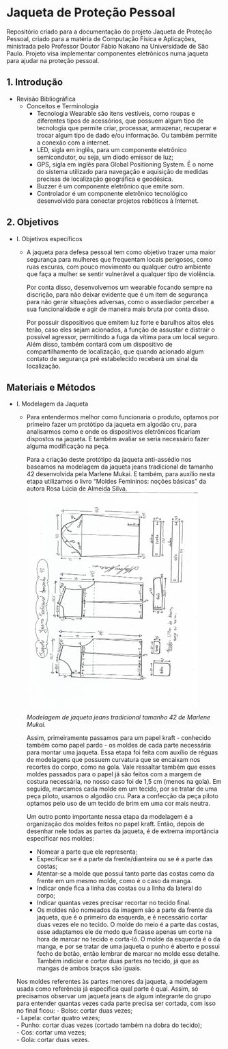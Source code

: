 # Jaqueta de Proteção Pessoal

Repositório criado para a documentação do projeto Jaqueta de Proteção Pessoal, criado para a matéria de Computação Física e 
Aplicações, ministrada pelo Professor Doutor Fábio Nakano na Universidade de São Paulo. Projeto visa implementar componentes
eletrônicos numa jaqueta para ajudar na proteção pessoal.


## 1. Introdução

- Revisão Bibliográfica
    - Conceitos e Terminologia
        - Tecnologia Wearable são itens vestíveis, como roupas e diferentes tipos de acessórios, 
          que possuem algum tipo de tecnologia que permite criar, processar, armazenar, recuperar e trocar algum tipo de dado e/ou informação. 
          Ou também permite a conexão com a internet. 
        - LED, sigla em inglês, para um componente eletrônico semicondutor, ou seja, um diodo emissor de luz;
        - GPS, sigla em inglês para Global Positioning System. É o nome do sistema utilizado para navegação e 
          aquisição de medidas precisas de localização geográfica e geodésica.
        - Buzzer é um componente eletrônico que emite som.
        - Controlador é um componente eletrônico tecnológico desenvolvido para conectar projetos robóticos à Internet.

## 2. Objetivos
- I. Objetivos específicos
    - A jaqueta para defesa pessoal tem como objetivo trazer uma maior segurança para mulheres que frequentam locais perigosos, como ruas escuras, 
      com pouco movimento ou qualquer outro ambiente que faça a mulher se sentir vulnerável a qualquer tipo de violência. 
      
      Por conta disso, desenvolvemos um wearable focando sempre na discrição, para não deixar evidente que é um item de segurança para não gerar 
      situações adversas, como o assediador perceber a sua funcionalidade e agir de maneira mais bruta por conta disso.  
      
      Por possuir dispositivos que emitem luz forte e barulhos altos eles terão, caso eles sejam acionados, a função de assustar e distrair o 
      possível agressor, permitindo a fuga da vítima para um local seguro. Além disso, também contará com um dispositivo de compartilhamento de                   localização, que quando acionado algum contato de segurança pré estabelecido receberá um sinal da localização.  

## Materiais e Métodos

- I. Modelagem da Jaqueta
    - Para entendermos melhor como funcionaria o produto, optamos por primeiro fazer um protótipo da jaqueta em algodão cru,
      para analisarmos como e onde os dispositivos eletrônicos ficariam dispostos na jaqueta. E também avaliar se seria necessário fazer alguma 
      modificação na peça.
      
      Para a criação deste protótipo da jaqueta anti-assédio nos baseamos na modelagem da jaqueta jeans tradicional de tamanho 42
      desenvolvida pela Marlene Mukai. E também, para auxílio nesta etapa utilizamos o livro 
      “Moldes Femininos: noções básicas" da autora Rosa Lúcia de Almeida Silva.  
      <img src="https://github.com/Raposo4/jaqueta_protecao_pessoal/blob/main/imgs/sketch.jpg" alt="Sketch" title="Modelagem de jaqueta jeans tradicional tamanho 42 de Marlene Mukai." width="400"  height="500" />
      
       *Modelagem de jaqueta jeans tradicional tamanho 42 de Marlene Mukai.* 
      
      Assim, primeiramente passamos para um papel kraft - conhecido também como papel pardo - os moldes de cada parte necessária para montar uma jaqueta. Essa etapa foi feita com auxílio de réguas de modelagens que possuem curvatura que se encaixam nos recortes do corpo, como na gola. Vale ressaltar também que esses moldes passados para o papel já são feitos com a margem de costura necessária, no nosso caso foi de 1,5 cm (menos na gola). Em seguida, marcamos cada molde em um tecido, por se tratar de uma peça piloto, usamos o algodão cru. Para a confecção da peça piloto optamos pelo uso de um tecido de brim em uma cor mais neutra. 
      
        Um outro ponto importante nessa etapa da modelagem é a organização dos moldes feitos no papel kraft. Então, depois de desenhar nele todas as partes da jaqueta, é de extrema importância especificar nos moldes: 
        - Nomear a parte que ele representa;
        - Especificar se é a parte da frente/dianteira ou se é a parte das costas;
        - Atentar-se a molde que possui tanto parte das costas como da frente em um mesmo molde, como é o caso da manga. 
        - Indicar onde fica a linha das costas ou  a linha da lateral do corpo;
        - Indicar quantas vezes precisar recortar no tecido final. 
        - Os moldes não nomeados da imagem são a parte da frente da jaqueta, que é o primeiro da esquerda, e é necessário cortar duas vezes ele no tecido. O molde do meio é a parte das costas, esse adaptamos ele de modo que ficasse apenas um corte na hora de marcar no tecido e corta-ló. O molde da esquerda é o da manga, e por se tratar de uma jaqueta o punho é aberto e possui fecho de botão, então lembrar de marcar no molde esse detalhe. Também indiciar e cortar duas partes no tecido, já que as mangas de ambos braços são iguais.

    Nos moldes referentes às partes menores da jaqueta, a modelagem usada como referência já especifica qual parte é qual. Assim, só precisamos observar um jaqueta jeans de algum integrante do grupo para entender quantas vezes cada parte precisa ser cortada, com isso no final ficou: 
        - Bolso: cortar duas vezes;   
        - Lapela: cortar quatro vezes;    
        - Punho: cortar  duas vezes (cortado também na dobra do tecido);   
        - Cos: cortar uma vezes;  
        - Gola: cortar duas vezes.  


